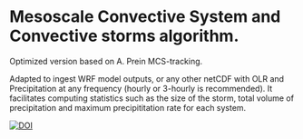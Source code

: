 # Mesoscale Convective System and Convective storms algorithm.
Optimized version based on A. Prein MCS-tracking.

Adapted to ingest WRF model outputs, or any other netCDF with OLR and Precipitation at any frequency (hourly or 3-hourly is recommended). 
It facilitates computing statistics such as the size of the storm, total volume of precipitation and maximum precipititation rate for each system.

[![DOI](https://zenodo.org/badge/474651021.svg)](https://doi.org/10.5281/zenodo.15732413)
